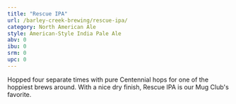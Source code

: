 ```yaml
---
title: "Rescue IPA"
url: /barley-creek-brewing/rescue-ipa/
category: North American Ale
style: American-Style India Pale Ale
abv: 0
ibu: 0
srm: 0
upc: 0
---
```

Hopped four separate times with pure Centennial hops for one of the hoppiest brews around. With a nice dry finish, Rescue IPA is our Mug Club's favorite.

